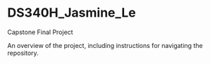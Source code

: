 # DS340H_Jasmine_Le
Capstone Final Project 

An overview of the project, including instructions for navigating the
repository.

